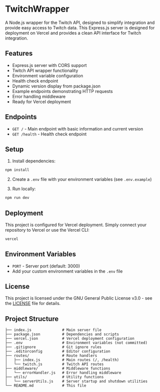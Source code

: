 # TwitchWrapper

A Node.js wrapper for the Twitch API, designed to simplify integration and provide easy access to Twitch data. This Express.js server is designed for deployment on Vercel and provides a clean API interface for Twitch integration.

## Features

- Express.js server with CORS support
- Twitch API wrapper functionality
- Environment variable configuration
- Health check endpoint
- Dynamic version display from package.json
- Example endpoints demonstrating HTTP requests
- Error handling middleware
- Ready for Vercel deployment

## Endpoints

- `GET /` - Main endpoint with basic information and current version
- `GET /health` - Health check endpoint

## Setup

1. Install dependencies:
```bash
npm install
```

2. Create a `.env` file with your environment variables (see `.env.example`)

3. Run locally:
```bash
npm run dev
```

## Deployment

This project is configured for Vercel deployment. Simply connect your repository to Vercel or use the Vercel CLI:

```bash
vercel
```

## Environment Variables

- `PORT` - Server port (default: 3000)
- Add your custom environment variables in the `.env` file

## License

This project is licensed under the GNU General Public License v3.0 - see the [LICENSE](LICENSE) file for details.

## Project Structure

```text
├── index.js              # Main server file
├── package.json          # Dependencies and scripts
├── vercel.json           # Vercel deployment configuration
├── .env                  # Environment variables (not committed)
├── .gitignore            # Git ignore rules
├── .editorconfig         # Editor configuration
├── routes/               # Route handlers
│   ├── index.js          # Main routes (/, /health)
│   └── twitch.js         # Twitch API routes
├── middleware/           # Middleware functions
│   └── errorHandler.js   # Error handling middleware
├── utils/                # Utility functions
│   └── serverUtils.js    # Server startup and shutdown utilities
└── README.md             # This file
```
